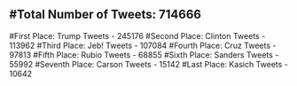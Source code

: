 #Total Number of Tweets: 714666 
---
#First Place: Trump Tweets - 245176
#Second Place: Clinton Tweets - 113962
#Third Place: Jeb! Tweets - 107084
#Fourth Place: Cruz Tweets - 97813
#Fifth Place: Rubio Tweets - 68855
#Sixth Place: Sanders Tweets - 55992
#Seventh Place: Carson Tweets - 15142
#Last Place: Kasich Tweets - 10642
